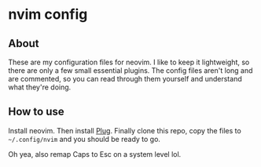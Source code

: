# nvim config

## About

These are my configuration files for neovim. I like to keep it lightweight, so
there are only a few small essential plugins. The config files aren't long and
are commented, so you can read through them yourself and understand what
they're doing.

## How to use

Install neovim. Then install [Plug](https://github.com/junegunn/vim-plug).
Finally clone this repo, copy the files to `~/.config/nvim` and you should be
ready to go.

Oh yea, also remap Caps to Esc on a system level lol.
